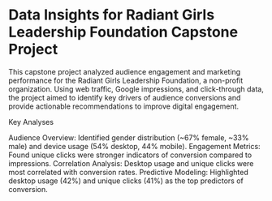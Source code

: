 # Data Insights for Radiant Girls Leadership Foundation Capstone Project
This capstone project analyzed audience engagement and marketing performance for the Radiant Girls Leadership Foundation, a non-profit organization. Using web traffic, Google impressions, and click-through data, the project aimed to identify key drivers of audience conversions and provide actionable recommendations to improve digital engagement.

Key Analyses

Audience Overview: Identified gender distribution (~67% female, ~33% male) and device usage (54% desktop, 44% mobile).
Engagement Metrics: Found unique clicks were stronger indicators of conversion compared to impressions.
Correlation Analysis: Desktop usage and unique clicks were most correlated with conversion rates.
Predictive Modeling: Highlighted desktop usage (42%) and unique clicks (41%) as the top predictors of conversion.
